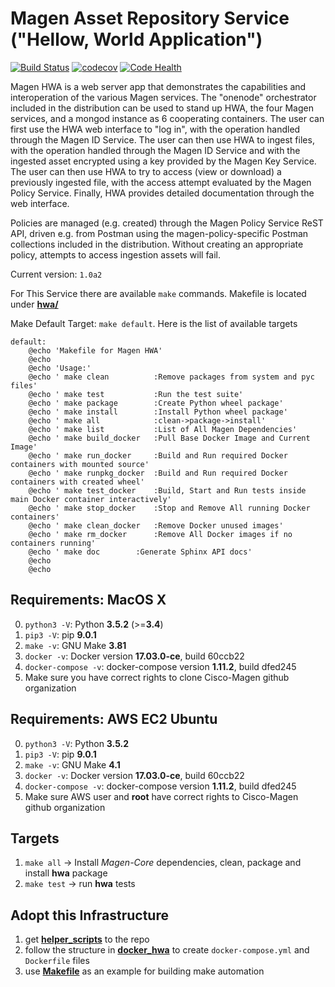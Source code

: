 # Magen Asset Repository Service ("Hellow, World Application")

[![Build Status](https://travis-ci.org/magengit/magen-hwa.svg?branch=master)](https://travis-ci.org/magengit/magen-hwa)
[![codecov](https://codecov.io/gh/magengit/magen-hwa/branch/master/graph/badge.svg)](https://codecov.io/gh/magengit/magen-hwa)
[![Code Health](https://landscape.io/github/magengit/magen-hwa/master/landscape.svg?style=flat)](https://landscape.io/github/magengit/magen-hwa/master)


Magen HWA is a web server app that demonstrates the capabilities and interoperation of the various Magen services. The "onenode" orchestrator included in the distribution can be used to stand up HWA, the four Magen services, and a mongod instance as 6 cooperating containers. The user can first use the HWA web interface to "log in", with the operation handled through the Magen ID Service. The user can then use HWA to ingest files, with the operation handled through the Magen ID Service and with the ingested asset encrypted using a key provided by the Magen Key Service. The user can then use HWA to try to access (view or download) a previously ingested file, with the access attempt evaluated by the Magen Policy Service. Finally, HWA provides detailed documentation through the web interface.

Policies are managed (e.g. created) through the Magen Policy Service ReST API, driven e.g. from Postman using the magen-policy-specific Postman collections included in the distribution. Without creating an appropriate policy, attempts to access ingestion assets will fail.

Current version: ```1.0a2```

For This Service there are available ```make``` commands. Makefile is located under [**hwa/**](hwa)

Make Default Target: ```make default```. Here is the list of available targets

```make
default:
	@echo 'Makefile for Magen HWA'
	@echo
	@echo 'Usage:'
	@echo '	make clean    		:Remove packages from system and pyc files'
	@echo '	make test     		:Run the test suite'
	@echo '	make package  		:Create Python wheel package'
	@echo '	make install  		:Install Python wheel package'
	@echo '	make all      		:clean->package->install'
	@echo '	make list     		:List of All Magen Dependencies'
	@echo '	make build_docker 	:Pull Base Docker Image and Current Image'
	@echo '	make run_docker   	:Build and Run required Docker containers with mounted source'
	@echo '	make runpkg_docker	:Build and Run required Docker containers with created wheel'
	@echo '	make test_docker  	:Build, Start and Run tests inside main Docker container interactively'
	@echo '	make stop_docker  	:Stop and Remove All running Docker containers'
	@echo '	make clean_docker 	:Remove Docker unused images'
	@echo '	make rm_docker    	:Remove All Docker images if no containers running'
	@echo '	make doc		:Generate Sphinx API docs'
	@echo
	@echo
```

## Requirements: MacOS X
0. ```python3 -V```: Python **3.5.2** (>=**3.4**)
0. ```pip3 -V```: pip **9.0.1**
0. ```make -v```: GNU Make **3.81**
1. ```docker -v```: Docker version **17.03.0-ce**, build 60ccb22
2. ```docker-compose -v```: docker-compose version **1.11.2**, build dfed245
3. Make sure you have correct rights to clone Cisco-Magen github organization

## Requirements: AWS EC2 Ubuntu
0. ```python3 -V```: Python **3.5.2**
1. ```pip3 -V```: pip **9.0.1**
2. ```make -v```: GNU Make **4.1**
3. ```docker -v```: Docker version **17.03.0-ce**, build 60ccb22
4. ```docker-compose -v```: docker-compose version **1.11.2**, build dfed245
5. Make sure AWS user and **root** have correct rights to Cisco-Magen github organization

## Targets

1. ```make all```  -> Install *Magen-Core* dependencies, clean, package and install **hwa** package
2. ```make test``` -> run **hwa** tests

## Adopt this Infrastructure

1. get [**helper_scripts**](hwa/helper_scripts) to the repo
2. follow the structure in [**docker_hwa**](hwa/docker_hwa) to create ```docker-compose.yml``` and ```Dockerfile``` files
3. use [**Makefile**](hwa/Makefile) as an example for building make automation
